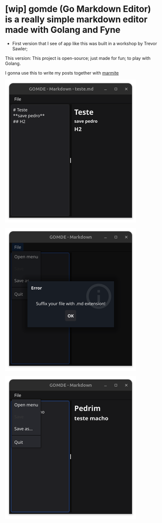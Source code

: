 #  [wip] gomde (Go Markdown Editor) is a really simple markdown editor made with Golang and Fyne

- First version that I see of app like this was built in a workshop by Trevor Sawler;

This version: This project is open-source; just made for fun; to play with Golang. 


I gonna use this to write my posts together with [marmite](https://github.com/rochacbruno/marmite)

![savePedro](https://raw.githubusercontent.com/brunobarros2093/gomde/refs/heads/main/prints/savePedro.png)

![Suffix](prints/prints.png)

![Menu](prints/menu.png)
